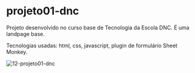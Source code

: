 # projeto01-dnc

Projeto desenvolvido no curso base de Tecnologia da Escola DNC. É uma landpage base.

Tecnologias usadas: html, css, javascript, plugin de formulário Sheet Monkey.

![12-projeto01-dnc](https://github.com/lfbond/projeto01-dnc/assets/69223872/92df2895-04f0-42a7-b909-c3fcb3b0cc1a)
